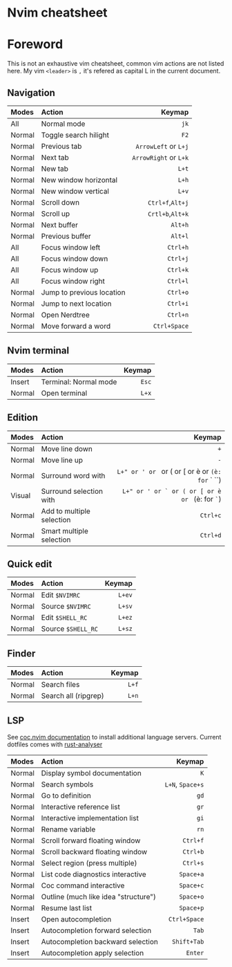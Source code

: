 # Nvim cheatsheet

# Foreword

This is not an exhaustive vim cheatsheet, common vim actions are not listed here. 
My vim `<leader>` is `,` it's refered as capital L in the current document. 

## Navigation

| Modes   | Action                    |  Keymap                  |
|:---     | :-----                    | -------:                 | 
| All     | Normal mode               | `jk`                     | 
| Normal  | Toggle search hilight     | `F2`                     | 
| Normal  | Previous tab              | `ArrowLeft` or `L+j`     | 
| Normal  | Next tab                  | `ArrowRight` or `L+k`    | 
| Normal  | New tab                   | `L+t`                    | 
| Normal  | New window horizontal     | `L+h`                    | 
| Normal  | New window vertical       | `L+v`                    | 
| Normal  | Scroll down               | `Ctrl+f`,`Alt+j`         | 
| Normal  | Scroll up                 | `Crtl+b`,`Alt+k`         | 
| Normal  | Next buffer               | `Alt+h`                  | 
| Normal  | Previous buffer           | `Alt+l`                  | 
| All     | Focus window left         | `Ctrl+h`                 | 
| All     | Focus window down         | `Ctrl+j`                 | 
| All     | Focus window up           | `Ctrl+k`                 | 
| All     | Focus window right        | `Ctrl+l`                 | 
| Normal  | Jump to previous location | `Ctrl+o`                 | 
| Normal  | Jump to next location     | `Ctrl+i`                 | 
| Normal  | Open Nerdtree             | `Ctrl+n`                 | 
| Normal  | Move forward a word       | `Ctrl+Space`             | 

## Nvim terminal

| Modes   | Action                    |  Keymap                  |
|:---     | :-----                    | -------:                 | 
| Insert  | Terminal: Normal mode     |  `Esc`                   | 
| Normal  | Open terminal             |  `L+x`                   | 

##  Edition

| Modes   | Action                    |  Keymap                  |
|:---     | :-----                    | -------:                 | 
| Normal  | Move line down            | `+`                      |
| Normal  | Move line up              | `-`                      |
| Normal  | Surround word with        | `L+" or ' or ` or ( or [ or è or `` (è: for `` ` ``)    |
| Visual  | Surround selection with   | ``L+" or ' or ` or ( or [ or è or `` (è: for `` ` ``)   |
| Normal  | Add to multiple selection | `Ctrl+c`                 |
| Normal  | Smart multiple selection  | `Ctrl+d`                 |

## Quick edit

| Modes   | Action                    |  Keymap                  |
|:---     | :-----                    | -------:                 | 
| Normal  | Edit   `$NVIMRC`          | `L+ev`                   |
| Normal  | Source `$NVIMRC`          | `L+sv`                   |
| Normal  | Edit   `$SHELL_RC`        | `L+ez`                   |
| Normal  | Source `$SHELL_RC`        | `L+sz`                   |

## Finder

| Modes   | Action                    |  Keymap                  |
|:---     | :-----                    | -------:                 | 
| Normal  | Search files              | `L+f`                    | 
| Normal  | Search all  (ripgrep)     | `L+n`                    | 

## LSP  

See [coc.nvim documentation](https://github.com/neoclide/coc.nvim/wiki/Language-servers) to install additional language servers. 
Current dotfiles comes with [rust-analyser](https://rust-analyzer.github.io/)

| Modes   | Action                              |  Keymap                  |
|:---     | :-----                              | -------:                 | 
| Normal  | Display symbol documentation        | `K`                      | 
| Normal  | Search symbols                      | `L+N`, `Space+s`         | 
| Normal  | Go to definition                    | `gd`                     | 
| Normal  | Interactive reference list          | `gr`                     | 
| Normal  | Interactive implementation list     | `gi`                     | 
| Normal  | Rename variable                     | `rn`                     | 
| Normal  | Scroll forward floating window      | `Ctrl+f`                 | 
| Normal  | Scroll backward floating window     | `Ctrl+b`                 | 
| Normal  | Select region (press multiple)      | `Ctrl+s`                 | 
| Normal  | List code diagnostics interactive   | `Space+a`                | 
| Normal  | Coc command interactive             | `Space+c`                | 
| Normal  | Outline (much like idea "structure")| `Space+o`                | 
| Normal  | Resume last list                    | `Space+p`                | 
| Insert  | Open autocompletion                 | `Ctrl+Space`             | 
| Insert  | Autocompletion forward selection    | `Tab`                    |  
| Insert  | Autocompletion backward selection   | `Shift+Tab`              |  
| Insert  | Autocompletion apply selection      | `Enter`                  |  



